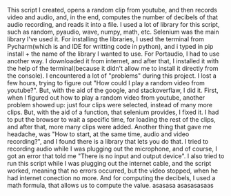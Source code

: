 This script I created, opens a random clip from youtube, and then records video and audio, and, in the end, computes the number of decibels of that audio recording, and reads it into a file. I used a lot of library for this script, such as random, pyaudio, wave, numpy, math, etc. Selenium was the main library I've used it. For installing the libraries, I used the terminal from Pycharm(which is and IDE for writting code in python), and i typed in pip install + the name of the library I wanted to use. For Portaudio, I had to use another way. I downloaded it from internet, and after that, I installed it with the help of the terminal(because it didn't allow me to install it directly from the console). I encountered a lot of "problems" during this project. I lost a few hours, trying to figure out "How could I play a random video from youtube?". But, with the aid of the google, and stackoverflaw, I did it. First, when I figured out how to play a random video from youtube, another problem showed up: just four clips were selected, instead of many more clips. But, with the aid of a function, that selenium provides, I fixed it. I had to put the browser to wait a specific time, for loading the rest of the clips, and after that, more many clips were added. Another thing that gave me headache, was "How to start, at the same time, audio and video recording?", and I found there is a library that lets you do that. I tried to recording audio while I was plugging out the microphone, and of course, I got an error that told me "There is no input and output device". I also tried to run this script while I was plugging out the internet cable, and the script worked, meaning that no errors occurred, but the video stopped, when he had internet conection no more. And for computing the decibels, I used a math formula, that allows us to compute the value.
asasasa
asasasasaas
